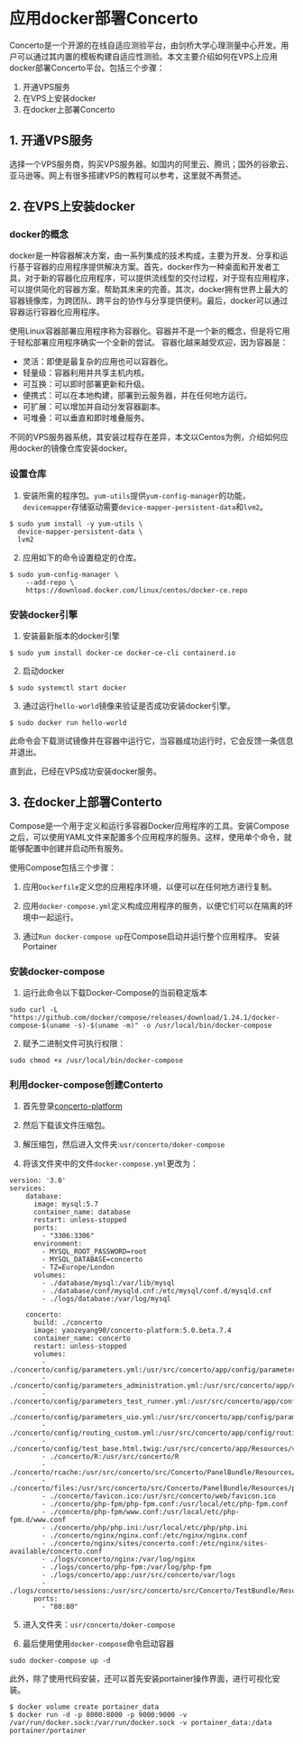 # 应用docker部署Concerto
Concerto是一个开源的在线自适应测验平台，由剑桥大学心理测量中心开发。用户可以通过其内置的模板构建自适应性测验。本文主要介绍如何在VPS上应用docker部署Concerto平台。包括三个步骤：
1. 开通VPS服务
2. 在VPS上安装docker
3. 在docker上部署Concerto
## 1. 开通VPS服务
选择一个VPS服务商，购买VPS服务器。如国内的阿里云、腾讯；国外的谷歌云、亚马逊等。网上有很多搭建VPS的教程可以参考，这里就不再赘述。

## 2. 在VPS上安装docker
### docker的概念
docker是一种容器解决方案，由一系列集成的技术构成，主要为开发、分享和运行基于容器的应用程序提供解决方案。首先，docker作为一种桌面和开发者工具，对于新的容器化应用程序，可以提供流线型的交付过程，对于现有应用程序，可以提供简化的容器方案，帮助其未来的完善。其次，docker拥有世界上最大的容器镜像库，为跨团队、跨平台的协作与分享提供便利。最后，docker可以通过容器运行容器化应用程序。

使用Linux容器部署应用程序称为容器化。容器并不是一个新的概念，但是将它用于轻松部署应用程序确实一个全新的尝试。
容器化越来越受欢迎，因为容器是：
- 灵活：即使是最复杂的应用也可以容器化。
- 轻量级：容器利用并共享主机内核。
- 可互换：可以即时部署更新和升级。
- 便携式：可以在本地构建，部署到云服务器，并在任何地方运行。
- 可扩展：可以增加并自动分发容器副本。
- 可堆叠：可以垂直和即时堆叠服务。

不同的VPS服务器系统，其安装过程存在差异，本文以Centos为例，介绍如何应用docker的镜像仓库安装docker。

### 设置仓库
1. 安装所需的程序包。`yum-utils`提供`yum-config-manager`的功能，`devicemapper`存储驱动需要`device-mapper-persistent-data`和`lvm2`。
```
$ sudo yum install -y yum-utils \
  device-mapper-persistent-data \
  lvm2
```
2. 应用如下的命令设置稳定的仓库。
```
$ sudo yum-config-manager \
    --add-repo \
    https://download.docker.com/linux/centos/docker-ce.repo
```
### 安装docker引擎
1. 安装最新版本的docker引擎
```
$ sudo yum install docker-ce docker-ce-cli containerd.io
```
2. 启动docker
```
$ sudo systemctl start docker
```
3. 通过运行`hello-world`镜像来验证是否成功安装docker引擎。
```
$ sudo docker run hello-world
```
此命令会下载测试镜像并在容器中运行它，当容器成功运行时，它会反馈一条信息并退出。

直到此，已经在VPS成功安装docker服务。
## 3. 在docker上部署Conterto
Compose是一个用于定义和运行多容器Docker应用程序的工具。安装Compose之后，可以使用YAML文件来配置多个应用程序的服务。这样，使用单个命令，就能够配置中创建并启动所有服务。

使用Compose包括三个步骤：

1. 应用`Dockerfile`定义您的应用程序环境，以便可以在任何地方进行复制。

2. 应用`docker-compose.yml`定义构成应用程序的服务，以便它们可以在隔离的环境中一起运行。

3. 通过`Run docker-compose up`在Compose启动并运行整个应用程序。
安装Portainer

### 安装docker-compose

1. 运行此命令以下载Docker-Compose的当前稳定版本
```
sudo curl -L "https://github.com/docker/compose/releases/download/1.24.1/docker-compose-$(uname -s)-$(uname -m)" -o /usr/local/bin/docker-compose
```
2. 赋予二进制文件可执行权限：
```
sudo chmod +x /usr/local/bin/docker-compose
```
### 利用docker-compose创建Conterto

1. 首先登录[concerto-platform](https://github.com/campsych/concerto-platform/tree/c7424b4a4d0d17b3a4a447f18b0afcdcbdc96ef4)

2. 然后下载该文件压缩包。

3. 解压缩包，然后进入文件夹:`usr/concerto/doker-compose`

4. 将该文件夹中的文件`docker-compose.yml`更改为：
```
version: '3.0'
services:
    database:
      image: mysql:5.7
      container_name: database
      restart: unless-stopped
      ports:
        - "3306:3306"
      environment:
        - MYSQL_ROOT_PASSWORD=root
        - MYSQL_DATABASE=concerto
        - TZ=Europe/London
      volumes:
        - ./database/mysql:/var/lib/mysql
        - ./database/conf/mysqld.cnf:/etc/mysql/conf.d/mysqld.cnf
        - ./logs/database:/var/log/mysql

    concerto:
      build: ./concerto
      image: yaozeyang90/concerto-platform:5.0.beta.7.4
      container_name: concerto
      restart: unless-stopped
      volumes:
        - ./concerto/config/parameters.yml:/usr/src/concerto/app/config/parameters.yml
        - ./concerto/config/parameters_administration.yml:/usr/src/concerto/app/config/parameters_administration.yml
        - ./concerto/config/parameters_test_runner.yml:/usr/src/concerto/app/config/parameters_test_runner.yml
        - ./concerto/config/parameters_uio.yml:/usr/src/concerto/app/config/parameters_uio.yml
        - ./concerto/config/routing_custom.yml:/usr/src/concerto/app/config/routing_custom.yml
        - ./concerto/config/test_base.html.twig:/usr/src/concerto/app/Resources/views/test_base.html.twig
        - ./concerto/R:/usr/src/concerto/R
        - ./concerto/rcache:/usr/src/concerto/src/Concerto/PanelBundle/Resources/public/rcache
        - ./concerto/files:/usr/src/concerto/src/Concerto/PanelBundle/Resources/public/files
        - ./concerto/favicon.ico:/usr/src/concerto/web/favicon.ico
        - ./concerto/php-fpm/php-fpm.conf:/usr/local/etc/php-fpm.conf
        - ./concerto/php-fpm/www.conf:/usr/local/etc/php-fpm.d/www.conf
        - ./concerto/php/php.ini:/usr/local/etc/php/php.ini
        - ./concerto/nginx/nginx.conf:/etc/nginx/nginx.conf
        - ./concerto/nginx/sites/concerto.conf:/etc/nginx/sites-available/concerto.conf
        - ./logs/concerto/nginx:/var/log/nginx
        - ./logs/concerto/php-fpm:/var/log/php-fpm
        - ./logs/concerto/app:/usr/src/concerto/var/logs
        - ./logs/concerto/sessions:/usr/src/concerto/src/Concerto/TestBundle/Resources/sessions
      ports:
        - "80:80"
```

5. 进入文件夹：`usr/concerto/doker-compose`

6. 最后使用使用`docker-compose`命令启动容器
```
sudo docker-compose up -d
```

此外，除了使用代码安装，还可以首先安装portainer操作界面，进行可视化安装。
```
$ docker volume create portainer_data
$ docker run -d -p 8000:8000 -p 9000:9000 -v /var/run/docker.sock:/var/run/docker.sock -v portainer_data:/data portainer/portainer
```
